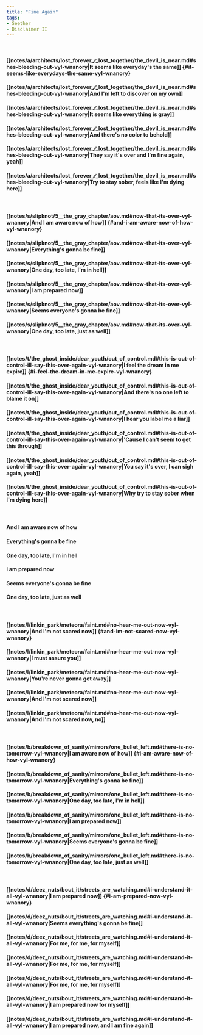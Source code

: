 ```yaml
---
title: "Fine Again"
tags:
- Seether
- Disclaimer II
---
```

&nbsp;
#### [[notes/a/architects/lost_forever_∕∕_lost_together/the_devil_is_near.md#shes-bleeding-out-vyl-wnanory|It seems like everyday's the same]] {#it-seems-like-everydays-the-same-vyl-wnanory}
#### [[notes/a/architects/lost_forever_∕∕_lost_together/the_devil_is_near.md#shes-bleeding-out-vyl-wnanory|And I'm left to discover on my own]]
#### [[notes/a/architects/lost_forever_∕∕_lost_together/the_devil_is_near.md#shes-bleeding-out-vyl-wnanory|It seems like everything is gray]]
#### [[notes/a/architects/lost_forever_∕∕_lost_together/the_devil_is_near.md#shes-bleeding-out-vyl-wnanory|And there's no color to behold]]
#### [[notes/a/architects/lost_forever_∕∕_lost_together/the_devil_is_near.md#shes-bleeding-out-vyl-wnanory|They say it's over and I'm fine again, yeah]]
#### [[notes/a/architects/lost_forever_∕∕_lost_together/the_devil_is_near.md#shes-bleeding-out-vyl-wnanory|Try to stay sober, feels like I'm dying here]]
&nbsp;
#### [[notes/s/slipknot/5__the_gray_chapter/aov.md#now-that-its-over-vyl-wnanory|And I am aware now of how]] {#and-i-am-aware-now-of-how-vyl-wnanory}
#### [[notes/s/slipknot/5__the_gray_chapter/aov.md#now-that-its-over-vyl-wnanory|Everything's gonna be fine]]
#### [[notes/s/slipknot/5__the_gray_chapter/aov.md#now-that-its-over-vyl-wnanory|One day, too late, I'm in hell]]
#### [[notes/s/slipknot/5__the_gray_chapter/aov.md#now-that-its-over-vyl-wnanory|I am prepared now]]
#### [[notes/s/slipknot/5__the_gray_chapter/aov.md#now-that-its-over-vyl-wnanory|Seems everyone's gonna be fine]]
#### [[notes/s/slipknot/5__the_gray_chapter/aov.md#now-that-its-over-vyl-wnanory|One day, too late, just as well]]
&nbsp;
#### [[notes/t/the_ghost_inside/dear_youth/out_of_control.md#this-is-out-of-control-ill-say-this-over-again-vyl-wnanory|I feel the dream in me expire]] {#i-feel-the-dream-in-me-expire-vyl-wnanory}
#### [[notes/t/the_ghost_inside/dear_youth/out_of_control.md#this-is-out-of-control-ill-say-this-over-again-vyl-wnanory|And there's no one left to blame it on]]
#### [[notes/t/the_ghost_inside/dear_youth/out_of_control.md#this-is-out-of-control-ill-say-this-over-again-vyl-wnanory|I hear you label me a liar]]
#### [[notes/t/the_ghost_inside/dear_youth/out_of_control.md#this-is-out-of-control-ill-say-this-over-again-vyl-wnanory|'Cause I can't seem to get this through]]
#### [[notes/t/the_ghost_inside/dear_youth/out_of_control.md#this-is-out-of-control-ill-say-this-over-again-vyl-wnanory|You say it's over, I can sigh again, yeah]]
#### [[notes/t/the_ghost_inside/dear_youth/out_of_control.md#this-is-out-of-control-ill-say-this-over-again-vyl-wnanory|Why try to stay sober when I'm dying here]]
&nbsp;
#### And I am aware now of how
#### Everything's gonna be fine
#### One day, too late, I'm in hell
#### I am prepared now
#### Seems everyone's gonna be fine
#### One day, too late, just as well
&nbsp;
#### [[notes/l/linkin_park/meteora/faint.md#no-hear-me-out-now-vyl-wnanory|And I'm not scared now]] {#and-im-not-scared-now-vyl-wnanory}
#### [[notes/l/linkin_park/meteora/faint.md#no-hear-me-out-now-vyl-wnanory|I must assure you]]
#### [[notes/l/linkin_park/meteora/faint.md#no-hear-me-out-now-vyl-wnanory|You're never gonna get away]]
#### [[notes/l/linkin_park/meteora/faint.md#no-hear-me-out-now-vyl-wnanory|And I'm not scared now]]
#### [[notes/l/linkin_park/meteora/faint.md#no-hear-me-out-now-vyl-wnanory|And I'm not scared now, no]]
&nbsp;
#### [[notes/b/breakdown_of_sanity/mirrors/one_bullet_left.md#there-is-no-tomorrow-vyl-wnanory|I am aware now of how]] {#i-am-aware-now-of-how-vyl-wnanory}
#### [[notes/b/breakdown_of_sanity/mirrors/one_bullet_left.md#there-is-no-tomorrow-vyl-wnanory|Everything's gonna be fine]]
#### [[notes/b/breakdown_of_sanity/mirrors/one_bullet_left.md#there-is-no-tomorrow-vyl-wnanory|One day, too late, I'm in hell]]
#### [[notes/b/breakdown_of_sanity/mirrors/one_bullet_left.md#there-is-no-tomorrow-vyl-wnanory|I am prepared now]]
#### [[notes/b/breakdown_of_sanity/mirrors/one_bullet_left.md#there-is-no-tomorrow-vyl-wnanory|Seems everyone's gonna be fine]]
#### [[notes/b/breakdown_of_sanity/mirrors/one_bullet_left.md#there-is-no-tomorrow-vyl-wnanory|One day, too late, just as well]]
&nbsp;
#### [[notes/d/deez_nuts/bout_it/streets_are_watching.md#i-understand-it-all-vyl-wnanory|I am prepared now]] {#i-am-prepared-now-vyl-wnanory}
#### [[notes/d/deez_nuts/bout_it/streets_are_watching.md#i-understand-it-all-vyl-wnanory|Seems everything's gonna be fine]]
#### [[notes/d/deez_nuts/bout_it/streets_are_watching.md#i-understand-it-all-vyl-wnanory|For me, for me, for myself]]
#### [[notes/d/deez_nuts/bout_it/streets_are_watching.md#i-understand-it-all-vyl-wnanory|For me, for me, for myself]]
#### [[notes/d/deez_nuts/bout_it/streets_are_watching.md#i-understand-it-all-vyl-wnanory|For me, for me, for myself]]
#### [[notes/d/deez_nuts/bout_it/streets_are_watching.md#i-understand-it-all-vyl-wnanory|I am prepared now for myself]]
#### [[notes/d/deez_nuts/bout_it/streets_are_watching.md#i-understand-it-all-vyl-wnanory|I am prepared now, and I am fine again]]
